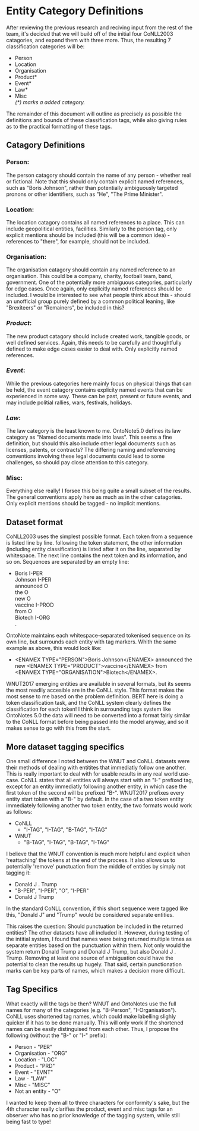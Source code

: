 # Entity Category Definitions
After reviewing the previous research and reciving input from the rest of the team, it's decided that we will build off of the initial four CoNLL2003 catagories, and expand them with three more. Thus, the resulting 7 classification categories will be:  
- Person
- Location
- Organisation
- Product*
- Event*
- Law*
- Misc  
_(*) marks a added category._  

The remainder of this document will outline as precisely as possible the definitions and bounds of these classification tags, while also giving rules as to the practical formatting of these tags.

## Catagory Definitions
### Person:
The person catagory should contain the name of any person - whether real or fictional. Note that this should only contain explicit named references, such as "Boris Johnson", rather than potentially ambiguously targeted pronons or other identifiers, such as "He", "The Prime Minister".

### Location:
The location catagory contains all named references to a place. This can include geopolitical entities, facilities. Similarly to the person tag, only explicit mentions should be included (this will be a common idea) - references to "there", for example, should not be included.

### Organisation:
The organisation catagory should contain any named reference to an organisation. This could be a company, charity, football team, band, government. One of the potentially more ambiguous categories, particularly for edge cases. Once again, only explicitly named references should be included. I would be interested to see what people think about this - should an unofficial group purely defined by a common political leaning, like "Brexiteers" or "Remainers", be included in this?

### *Product*:
The new product catagory should include created work, tangible goods, or well defined services. Again, this needs to be carefully and thoughtfully defined to make edge cases easier to deal with. Only explicitly named references.

### *Event*:
While the previous categories here mainly focus on physical things that can be held, the event catagory contains explicity named events that can be experienced in some way. These can be past, present or future events, and may include politial rallies, wars, festivals, holidays.

### *Law*:
The law category is the least known to me. OntoNote5.0 defines its law category as "Named documents made into laws". This seems a fine definition, but should this also include other legal documents such as licenses, patents, or contracts? The differing naming and referencing conventions involving these legal documents could lead to some challenges, so should pay close attention to this category.

### Misc:
Everything else really! I forsee this being quite a small subset of the results. The general conventions apply here as much as in the other catagories. Only explicit mentions should be tagged - no implicit mentions.

## Dataset format
CoNLL2003 uses the simplest possible format. Each token from a sequence is listed line by line. following the token statement, the other information (including entity classification) is listed after it on the line, separated by whitespace. The next line contains the next token and its information, and so on. Sequences are separated by an empty line: 
- Boris I-PER  
    Johnson I-PER  
    announced O  
    the O  
    new O  
    vaccine I-PROD  
    from O  
    Biotech I-ORG  
    .  

OntoNote maintains each whitespace-separated tokenised sequence on its own line, but surrounds each entity with tag markers. Whith the same example as above, this would look like:
- \<ENAMEX TYPE="PERSON">Boris Johnson\</ENAMEX> announced the new \<ENAMEX TYPE="PRODUCT">vaccine\</ENAMEX> from \<ENAMEX TYPE="ORGANISATION">Biotech\</ENAMEX>.

WNUT2017 emerging entities are available in several formats, but its seems the most readily accesible are in the CoNLL style. This format makes the most sense to me based on the problem definition. BERT here is doing a token classification task, and the CoNLL system clearly defines the classification for each token! I think in surrounding tags system like OntoNotes 5.0 the data will need to be converted into a format fairly similar to the CoNLL format before being passed into the model anyway, and so it makes sense to go with this from the start.

## More dataset tagging specifics
One small difference I noted between the WNUT and CoNLL datasets were their methods of dealing with entitites that immediatly follow one another. This is really important to deal with for usable results in any real world use-case. CoNLL states that all entities will always start with an "I-" prefixed tag, except for an entity immediatly following another entity, in which case the first token of the second will be prefixed "B-". WNUT2017 prefixes every entity start token with a "B-" by default. In the case of a two token entity immediately following another two token entity, the two formats would work as follows:
- CoNLL
    - "I-TAG", "I-TAG", "B-TAG", "I-TAG"
- WNUT
    - "B-TAG", "I-TAG", "B-TAG", "I-TAG"  

I believe that the WNUT convention is much more helpful and explicit when 'reattaching' the tokens at the end of the process. It also allows us to potentially 'remove' punctuation from the middle of entities by simply not tagging it:
- Donald J . Trump
- "B-PER", "I-PER", "O", "I-PER"
- Donald J Trump  

In the standard CoNLL convention, if this short sequence were tagged like this, "Donald J" and "Trump" would be considered separate entities.

This raises the question: Should punctuation be included in the returned entities? The other datasets have all included it. However, during testing of the intitial system, I found that names were being returned multiple times as separate entities based on the punctuation within them. Not only would the system return Donald Trump and Donald J Trump, but also Donald J . Trump. Removing at least one source of ambiguation could have the potential to clean the results up hugely. That said, certain punctionation marks can be key parts of names, which makes a decision more difficult.

## Tag Specifics
What exactly will the tags be then? WNUT and OntoNotes use the full names for many of the categories (e.g. "B-Person", "I-Organisation"). CoNLL uses shortened tag names, which could make labelling slighly quicker if it has to be done manually. This will only work if the shortened names can be easily distinguised from each other. Thus, I propose the following (without the "B-" or "I-" prefix):
- Person - "PER"
- Organisation - "ORG"
- Location - "LOC"
- Product - "PRD"
- Event - "EVNT"
- Law - "LAW"
- Misc - "MISC"
- Not an entity - "O"  

I wanted to keep them all to three characters for conformity's sake, but the 4th character really clarifies the product, event and misc tags for an observer who has no prior knowledge of the tagging system, while still being fast to type!

